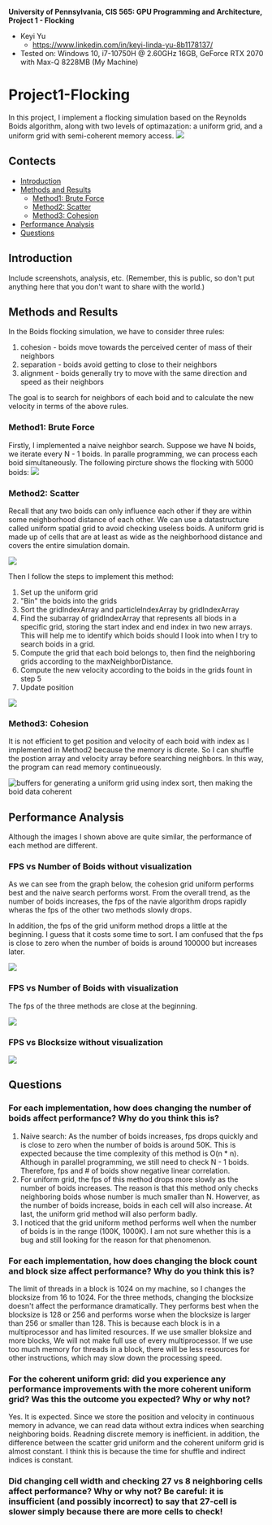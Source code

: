 **University of Pennsylvania, CIS 565: GPU Programming and Architecture,
Project 1 - Flocking**

* Keyi Yu
  * https://www.linkedin.com/in/keyi-linda-yu-8b1178137/
* Tested on: Windows 10, i7-10750H @ 2.60GHz 16GB, GeForce RTX 2070 with Max-Q 8228MB (My Machine)

Project1-Flocking
=====================================

In this project, I implement a flocking simulation based on the Reynolds Boids algorithm, along with two levels of optimazation: a uniform grid, and a uniform grid with semi-coherent memory access.
![](images/1.gif)

Contects
-------------------------------------
- [Introduction](#Introduction)
- [Methods and Results](#Methods-and-Results)
  - [Method1: Brute Force](#Method1:-Brute-Force)
  - [Method2: Scatter](#Method2:-Scatter)
  - [Method3: Cohesion](#Method3:-Cohesion)
- [Performance Analysis](#Performance-Analysis)
- [Questions](#Questions)


## Introduction

Include screenshots, analysis, etc. (Remember, this is public, so don't put
anything here that you don't want to share with the world.)

## Methods and Results
In the Boids flocking simulation, we have to consider three rules:

1. cohesion - boids move towards the perceived center of mass of their neighbors
2. separation - boids avoid getting to close to their neighbors
3. alignment - boids generally try to move with the same direction and speed as their neighbors

The goal is to search for neighbors of each boid and to calculate the new velocity in terms of the above rules.
### Method1: Brute Force
Firstly, I implemented a naive neighbor search. Suppose we have N boids, we iterate every N - 1 boids. In paralle programming, we can process each boid simultaneously. The following pircture shows the flocking with 5000 boids:
![](images/naive.png)
### Method2: Scatter
Recall that any two boids can only influence each other if they are within some neighborhood distance of each other. We can use a datastructure called uniform spatial grid to avoid checking useless boids. A uniform grid is made up of cells that are at least as wide as the neighborhood distance and covers the entire simulation domain. 

![](images/Boids%20Ugrid%20neighbor%20search%20shown.png)

Then I follow the steps to implement this method:

1. Set up the uniform grid
2. "Bin" the boids into the grids
3. Sort the gridIndexArray and particleIndexArray by gridIndexArray
4. Find the subarray of gridIndexArray that represents all biods in a specific grid, storing the start index and end index in two new arrays. This will help me to identify which boids should I look into when I try to search boids in a grid.
5. Compute the grid that each boid belongs to, then find the neighboring grids according to the maxNeighborDistance.
6. Compute the new velocity according to the boids in the grids fount in step 5
7. Update position

![](images/scatter.png)
### Method3: Cohesion
It is not efficient to get position and velocity of each boid with index as I implemented in Method2 because the memory is dicrete. So I can shuffle the postion array and velocity array before searching neighbors. In this way, the program can read memory continueously.

![buffers for generating a uniform grid using index sort, then making the boid data coherent](images/Boids%20Ugrids%20buffers%20data%20coherent.png)

## Performance Analysis
Although the images I shown above are quite similar, the performance of each method are different.
### FPS vs Number of Boids without visualization
As we can see from the graph below, the cohesion grid uniform performs best and the naive search performs worst. From the overall trend, as the number of boids increases, the fps of the navie algorithm drops rapidly wheras the fps of the other two methods slowly drops.

In addition, the fps of the grid uniform method drops a little at the beginning. I guess that it costs some time to sort. I am confused that the fps is close to zero when the number of boids is around 100000 but increases later.

![](images/boids1.png)

### FPS vs Number of Boids with visualization
The fps of the three methods are close at the beginning.  

![](images/boids2.png)

### FPS vs Blocksize without visualization

![](images/boids3.png)

## Questions
### For each implementation, how does changing the number of boids affect performance? Why do you think this is?
1. Naive search: As the number of boids increases, fps drops quickly and is close to zero when the number of boids is around 50K. This is expected because the time complexity of this method is O(n * n). Although in parallel programming, we still need to check N - 1 boids. Therefore, fps and # of boids show negative linear correlation.
2. For uniform grid, the fps of this method drops more slowly as the number of boids increases. The reason is that this method only checks neighboring boids whose number is much smaller than N. Howerver, as the number of boids increase, boids in each cell will also increase. At last, the uniform grid method will also perform badly. 
3. I noticed that the grid uniform method performs well when the number of boids is in the range (100K, 1000K). I am not sure whether this is a bug and still looking for the reason for that phenomenon.


### For each implementation, how does changing the block count and block size affect performance? Why do you think this is?
The limit of threads in a block is 1024 on my machine, so I changes the blocksize from 16 to 1024. For the three methods, changing the blocksize doesn't affect the performance dramatically. They performs best when the blocksize is 128 or 256 and performs worse when the blocksize is larger than 256 or smaller than 128. This is because each block is in a multiprocessor and has limited resources. If we use smaller bloksize and more blocks, We will not make full use of every multiprocessor. If we use too much memory for threads in a block, there will be less resources for other instructions, which may slow down the processing speed.


### For the coherent uniform grid: did you experience any performance improvements with the more coherent uniform grid? Was this the outcome you expected? Why or why not?
Yes. It is expected. Since we store the position and velocity in continuous memory in advance, we can read data without extra indices when searching neighboring boids. Readning discrete memory is inefficient. in addition, the difference between the scatter grid uniform and the coherent uniform grid is almost constant. I think this is because the time for shuffle and indirect indices is constant.

### Did changing cell width and checking 27 vs 8 neighboring cells affect performance? Why or why not? Be careful: it is insufficient (and possibly incorrect) to say that 27-cell is slower simply because there are more cells to check!